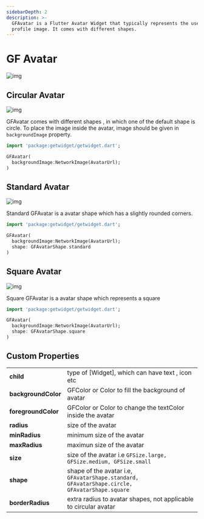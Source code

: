 ```yaml
---
sidebarDepth: 2
description: >-
  GFAvatar is a Flutter Avatar Widget that typically represents the user's
  profile image. It comes with different shapes.
---
```


# GF Avatar

![img](https://ik.imagekit.io/ionicfirebaseapp/docs/tr:dpr-auto,tr:w-auto/Avatars_2x_cM1srTq6w.png)

## Circular Avatar

![img](https://ik.imagekit.io/ionicfirebaseapp/circular-avatars-2x_YEAePfrqD.png)

GFAvatar comes with different shapes , in which one of the default shape is circle. To place the image inside the avatar, image should be given in `backgroundImage` property.

```dart
import 'package:getwidget/getwidget.dart';

GFAvatar(
  backgroundImage:NetworkImage(AvatarUrl);
)
```

## Standard Avatar

![img](https://ik.imagekit.io/ionicfirebaseapp/slightly-rounded-corners-2x_VCB3GCS2h.png)

Standard GFAvatar is a avatar shape which has a slightly rounded corners.

```dart
import 'package:getwidget/getwidget.dart';

GFAvatar(
  backgroundImage:NetworkImage(AvatarUrl);
  shape: GFAvatarShape.standard
)
```

## Square Avatar

![img](https://ik.imagekit.io/ionicfirebaseapp/square-2x_Zs-9r00cm.png)

Square GFAvatar is a avatar shape which represents a square

```dart
import 'package:getwidget/getwidget.dart';

GFAvatar(
  backgroundImage:NetworkImage(AvatarUrl);
  shape: GFAvatarShape.square
)
```

## Custom Properties

|  |  |
| :--- | :--- |
| **child** | type of \[Widget\], which can have text , icon etc |
| **backgroundColor** | GFColor or Color to fill the background of avatar |
| **foregroundColor** | GFColor or Color to change the textColor inside the avatar |
| **radius** | size of the avatar |
| **minRadius** | minimum size of the avatar |
| **maxRadius** | maximun size of the avatar |
| **size** | size of the avatar i.e `GFSize.large, GFSize.medium, GFSize.small` |
| **shape** | shape of the avatar i.e, `GFAvatarShape.standard, GFAvatarShape.circle, GFAvatarShape.square` |
| **borderRadius** | extra radius to avatar shapes, not applicable to circular avatar |

